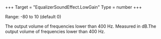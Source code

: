 +++
Target = "EqualizerSoundEffect.LowGain"
Type = number
+++

Range: -80 to 10 (default 0)The output volume of frequencies lower than 400 Hz. Measured in dB.The output volume of frequencies lower than 400 Hz.